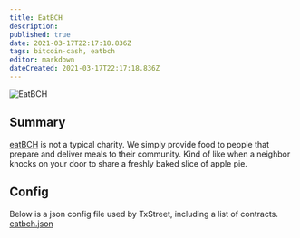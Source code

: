 ```yaml
---
title: EatBCH
description:
published: true
date: 2021-03-17T22:17:18.836Z
tags: bitcoin-cash, eatbch
editor: markdown
dateCreated: 2021-03-17T22:17:18.836Z
---
```


![EatBCH](https://txstreet.com/static/img/singles/house_logos/eatbch.png)

## Summary

<a href="https://eatbch.org" target="_blank">eatBCH</a> is not a typical charity. We simply provide food to people that prepare and deliver meals to their community. Kind of like when a neighbor knocks on your door to share a freshly baked slice of apple pie.

## Config

Below is a json config file used by TxStreet, including a list of contracts. [eatbch.json](/bitcoincash/houses/eatbch.json)
